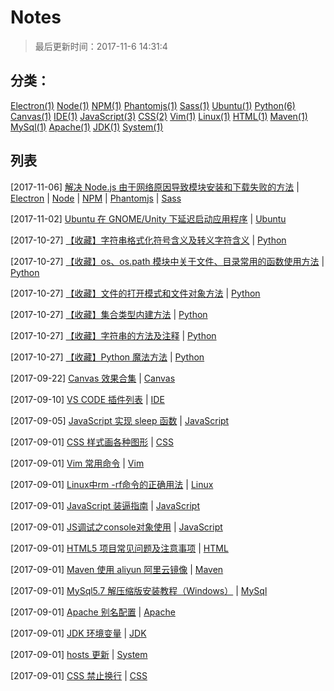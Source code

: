 # Notes

> 最后更新时间：2017-11-6 14:31:4

## 分类：

 [Electron(1)](https://github.com/gee1k/notes/issues?q=is%3Aissue+is%3Aopen+label%3AElectron)	 [Node(1)](https://github.com/gee1k/notes/issues?q=is%3Aissue+is%3Aopen+label%3ANode)	 [NPM(1)](https://github.com/gee1k/notes/issues?q=is%3Aissue+is%3Aopen+label%3ANPM)	 [Phantomjs(1)](https://github.com/gee1k/notes/issues?q=is%3Aissue+is%3Aopen+label%3APhantomjs)	 [Sass(1)](https://github.com/gee1k/notes/issues?q=is%3Aissue+is%3Aopen+label%3ASass)	 [Ubuntu(1)](https://github.com/gee1k/notes/issues?q=is%3Aissue+is%3Aopen+label%3AUbuntu)	 [Python(6)](https://github.com/gee1k/notes/issues?q=is%3Aissue+is%3Aopen+label%3APython)	 [Canvas(1)](https://github.com/gee1k/notes/issues?q=is%3Aissue+is%3Aopen+label%3ACanvas)	 [IDE(1)](https://github.com/gee1k/notes/issues?q=is%3Aissue+is%3Aopen+label%3AIDE)	 [JavaScript(3)](https://github.com/gee1k/notes/issues?q=is%3Aissue+is%3Aopen+label%3AJavaScript)	 [CSS(2)](https://github.com/gee1k/notes/issues?q=is%3Aissue+is%3Aopen+label%3ACSS)	 [Vim(1)](https://github.com/gee1k/notes/issues?q=is%3Aissue+is%3Aopen+label%3AVim)	 [Linux(1)](https://github.com/gee1k/notes/issues?q=is%3Aissue+is%3Aopen+label%3ALinux)	 [HTML(1)](https://github.com/gee1k/notes/issues?q=is%3Aissue+is%3Aopen+label%3AHTML)	 [Maven(1)](https://github.com/gee1k/notes/issues?q=is%3Aissue+is%3Aopen+label%3AMaven)	 [MySql(1)](https://github.com/gee1k/notes/issues?q=is%3Aissue+is%3Aopen+label%3AMySql)	 [Apache(1)](https://github.com/gee1k/notes/issues?q=is%3Aissue+is%3Aopen+label%3AApache)	 [JDK(1)](https://github.com/gee1k/notes/issues?q=is%3Aissue+is%3Aopen+label%3AJDK)	 [System(1)](https://github.com/gee1k/notes/issues?q=is%3Aissue+is%3Aopen+label%3ASystem)


## 列表

[2017-11-06] [解决 Node.js 由于网络原因导致模块安装和下载失败的方法](https://github.com/gee1k/notes/issues/23) | [Electron](https://github.com/gee1k/notes/issues?q=is%3Aissue+is%3Aopen+label%3AElectron)  | [Node](https://github.com/gee1k/notes/issues?q=is%3Aissue+is%3Aopen+label%3ANode)  | [NPM](https://github.com/gee1k/notes/issues?q=is%3Aissue+is%3Aopen+label%3ANPM)  | [Phantomjs](https://github.com/gee1k/notes/issues?q=is%3Aissue+is%3Aopen+label%3APhantomjs)  | [Sass](https://github.com/gee1k/notes/issues?q=is%3Aissue+is%3Aopen+label%3ASass)

[2017-11-02] [Ubuntu 在 GNOME/Unity 下延迟启动应用程序](https://github.com/gee1k/notes/issues/22) | [Ubuntu](https://github.com/gee1k/notes/issues?q=is%3Aissue+is%3Aopen+label%3AUbuntu)

[2017-10-27] [【收藏】字符串格式化符号含义及转义字符含义](https://github.com/gee1k/notes/issues/21) | [Python](https://github.com/gee1k/notes/issues?q=is%3Aissue+is%3Aopen+label%3APython)

[2017-10-27] [【收藏】os、os.path 模块中关于文件、目录常用的函数使用方法](https://github.com/gee1k/notes/issues/20) | [Python](https://github.com/gee1k/notes/issues?q=is%3Aissue+is%3Aopen+label%3APython)

[2017-10-27] [【收藏】文件的打开模式和文件对象方法](https://github.com/gee1k/notes/issues/19) | [Python](https://github.com/gee1k/notes/issues?q=is%3Aissue+is%3Aopen+label%3APython)

[2017-10-27] [【收藏】集合类型内建方法](https://github.com/gee1k/notes/issues/18) | [Python](https://github.com/gee1k/notes/issues?q=is%3Aissue+is%3Aopen+label%3APython)

[2017-10-27] [【收藏】字符串的方法及注释](https://github.com/gee1k/notes/issues/17) | [Python](https://github.com/gee1k/notes/issues?q=is%3Aissue+is%3Aopen+label%3APython)

[2017-10-27] [【收藏】Python 魔法方法](https://github.com/gee1k/notes/issues/16) | [Python](https://github.com/gee1k/notes/issues?q=is%3Aissue+is%3Aopen+label%3APython)

[2017-09-22] [Canvas 效果合集](https://github.com/gee1k/notes/issues/15) | [Canvas](https://github.com/gee1k/notes/issues?q=is%3Aissue+is%3Aopen+label%3ACanvas)

[2017-09-10] [VS CODE 插件列表](https://github.com/gee1k/notes/issues/14) | [IDE](https://github.com/gee1k/notes/issues?q=is%3Aissue+is%3Aopen+label%3AIDE)

[2017-09-05] [JavaScript 实现 sleep 函数](https://github.com/gee1k/notes/issues/13) | [JavaScript](https://github.com/gee1k/notes/issues?q=is%3Aissue+is%3Aopen+label%3AJavaScript)

[2017-09-01] [CSS 样式画各种图形](https://github.com/gee1k/notes/issues/12) | [CSS](https://github.com/gee1k/notes/issues?q=is%3Aissue+is%3Aopen+label%3ACSS)

[2017-09-01] [Vim 常用命令](https://github.com/gee1k/notes/issues/11) | [Vim](https://github.com/gee1k/notes/issues?q=is%3Aissue+is%3Aopen+label%3AVim)

[2017-09-01] [Linux中rm -rf命令的正确用法](https://github.com/gee1k/notes/issues/10) | [Linux](https://github.com/gee1k/notes/issues?q=is%3Aissue+is%3Aopen+label%3ALinux)

[2017-09-01] [JavaScript 装逼指南](https://github.com/gee1k/notes/issues/9) | [JavaScript](https://github.com/gee1k/notes/issues?q=is%3Aissue+is%3Aopen+label%3AJavaScript)

[2017-09-01] [JS调试之console对象使用](https://github.com/gee1k/notes/issues/8) | [JavaScript](https://github.com/gee1k/notes/issues?q=is%3Aissue+is%3Aopen+label%3AJavaScript)

[2017-09-01] [HTML5 项目常见问题及注意事项](https://github.com/gee1k/notes/issues/7) | [HTML](https://github.com/gee1k/notes/issues?q=is%3Aissue+is%3Aopen+label%3AHTML)

[2017-09-01] [Maven 使用 aliyun 阿里云镜像](https://github.com/gee1k/notes/issues/6) | [Maven](https://github.com/gee1k/notes/issues?q=is%3Aissue+is%3Aopen+label%3AMaven)

[2017-09-01] [MySql5.7 解压缩版安装教程（Windows）](https://github.com/gee1k/notes/issues/5) | [MySql](https://github.com/gee1k/notes/issues?q=is%3Aissue+is%3Aopen+label%3AMySql)

[2017-09-01] [Apache 别名配置](https://github.com/gee1k/notes/issues/4) | [Apache](https://github.com/gee1k/notes/issues?q=is%3Aissue+is%3Aopen+label%3AApache)

[2017-09-01] [JDK 环境变量](https://github.com/gee1k/notes/issues/3) | [JDK](https://github.com/gee1k/notes/issues?q=is%3Aissue+is%3Aopen+label%3AJDK)

[2017-09-01] [hosts 更新](https://github.com/gee1k/notes/issues/2) | [System](https://github.com/gee1k/notes/issues?q=is%3Aissue+is%3Aopen+label%3ASystem)

[2017-09-01] [CSS 禁止换行](https://github.com/gee1k/notes/issues/1) | [CSS](https://github.com/gee1k/notes/issues?q=is%3Aissue+is%3Aopen+label%3ACSS)


